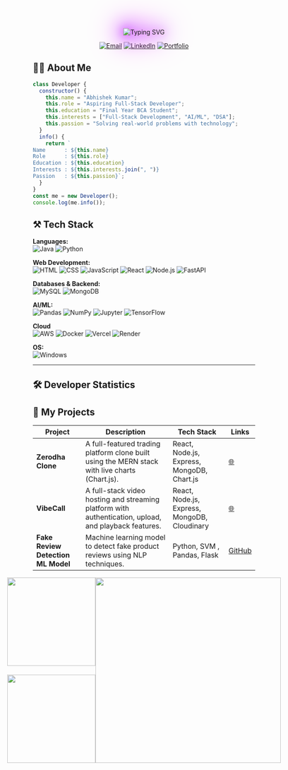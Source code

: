 
<div align="center">
  <p align="center">
    <img 
      src="https://readme-typing-svg.herokuapp.com?font=Fira+Code&size=24&duration=3000&pause=1000&color=CC33FF&center=true&vCenter=true&width=600&lines=Hi+👋,+I'm+Abhishek+Kumar;Aspiring+Full+Stack+Developer;AI+%26+ML+Enthusiast;BCA+Student" 
      alt="Typing SVG"
      style="filter: drop-shadow(0 0 10px #cc33ff) drop-shadow(0 0 20px #7f00ff) drop-shadow(0 0 30px #ff00ff);"
    />
  </p>

</p>

[![Email](https://img.shields.io/badge/Email-as340490@gmail.com-8B89CC?style=flat-square&logo=gmail)](mailto:as340490@gmail.com)
[![LinkedIn](https://img.shields.io/badge/LinkedIn-Connect-0A66C2?style=flat-square&logo=linkedin)](https://www.linkedin.com/in/abhishek-kumar-907710319/)
[![Portfolio](https://img.shields.io/badge/Portfolio-Visit-FF7139?style=flat-square&logo=firefox)](https://my-portfolio-pfym.vercel.app/)
</div>

## 🧑‍💻 About Me

```javascript
class Developer {
  constructor() {
    this.name = "Abhishek Kumar";
    this.role = "Aspiring Full-Stack Developer";
    this.education = "Final Year BCA Student";
    this.interests = ["Full-Stack Development", "AI/ML", "DSA"];
    this.passion = "Solving real-world problems with technology";
  }
  info() {
    return `
Name      : ${this.name}
Role      : ${this.role}
Education : ${this.education}
Interests : ${this.interests.join(", ")}
Passion   : ${this.passion}`;
  }
}
const me = new Developer();
console.log(me.info());
```

## ⚒️ Tech Stack  

<p align="center">
  
**Languages:**  
![Java](https://img.shields.io/badge/Java-ED8B00?style=for-the-badge&logo=openjdk&logoColor=white)
![Python](https://img.shields.io/badge/Python-3670A0?style=for-the-badge&logo=python&logoColor=ffdd54) 

**Web Development:**  
![HTML](https://img.shields.io/badge/HTML-E34F26?style=for-the-badge&logo=html5&logoColor=white) 
![CSS](https://img.shields.io/badge/CSS-1572B6?style=for-the-badge&logo=css3&logoColor=white) 
![JavaScript](https://img.shields.io/badge/JavaScript-F7DF1E?style=for-the-badge&logo=javascript&logoColor=black) 
![React](https://img.shields.io/badge/React-20232A?style=for-the-badge&logo=react&logoColor=61DAFB) 
![Node.js](https://img.shields.io/badge/Node.js-43853D?style=for-the-badge&logo=node.js&logoColor=white) 
![FastAPI](https://img.shields.io/badge/FastAPI-009688?style=for-the-badge&logo=fastapi&logoColor=white)  

**Databases & Backend:**  
![MySQL](https://img.shields.io/badge/MySQL-4479A1?style=for-the-badge&logo=mysql&logoColor=white) 
![MongoDB](https://img.shields.io/badge/MongoDB-4EA94B?style=for-the-badge&logo=mongodb&logoColor=white)  

**AI/ML:**  
![Pandas](https://img.shields.io/badge/Pandas-150458?style=for-the-badge&logo=pandas) 
![NumPy](https://img.shields.io/badge/NumPy-013243?style=for-the-badge&logo=numpy) 
![Jupyter](https://img.shields.io/badge/Jupyter-F37626?style=for-the-badge&logo=jupyter&logoColor=white) 
![TensorFlow](https://img.shields.io/badge/TensorFlow-FF6F00?style=for-the-badge&logo=TensorFlow&logoColor=white) 

**Cloud**  
![AWS](https://img.shields.io/badge/AWS-FF9900?style=for-the-badge&logo=amazonaws&logoColor=white) 
![Docker](https://img.shields.io/badge/Docker-0db7ed?style=for-the-badge&logo=docker&logoColor=white) 
![Vercel](https://img.shields.io/badge/Vercel-000000?style=for-the-badge&logo=vercel&logoColor=white) 
![Render](https://img.shields.io/badge/Render-46E3B7?style=for-the-badge&logo=render&logoColor=white)  

**OS:**  
![Windows](https://img.shields.io/badge/Windows-0078D6?style=for-the-badge&logo=windows&logoColor=white) 

</p>

---
## 🛠 Developer Statistics

## 🚀 My Projects  

<div align="center mt-3">

| Project | Description | Tech Stack | Links |
|----------|--------------|-------------|--------|
| **Zerodha Clone** | A full-featured trading platform clone built using the MERN stack with live charts (Chart.js). | React, Node.js, Express, MongoDB, Chart.js | [🌐](https://zerodha-frontend-h69v.vercel.app) |
| **VibeCall** | A full-stack video hosting and streaming platform with authentication, upload, and playback features. | React, Node.js, Express, MongoDB, Cloudinary | [🌐](https://vibecallfrontend2.onrender.com/) |
| **Fake Review Detection ML Model** | Machine learning model to detect fake product reviews using NLP techniques. | Python, SVM , Pandas, Flask | [GitHub](https://github.com/Abhishek-chicku/ML-Model-Fake-Review-Detection) |


</div>


<div align="center">
  <div style="display: flex; justify-content: center; align-items: center;">
    <div style="display: flex; flex-direction: column; gap: 20px;">
      <img src="https://github-readme-stats.vercel.app/api/top-langs/?username=Abhishek-chicku&theme=dark&hide_border=false&layout=compact" style="height: 200px;" />
      <img src="https://nirzak-streak-stats.vercel.app/?user=Abhishek-chicku&theme=dark&hide_border=false" style="height: 200px;" />
    </div>
    <div>
      <img src="https://github-profile-summary-cards.vercel.app/api/cards/profile-details?username=Abhishek-chicku&theme=github_dark" style="height: 420px;" />
    </div>
  </div>
</div>
